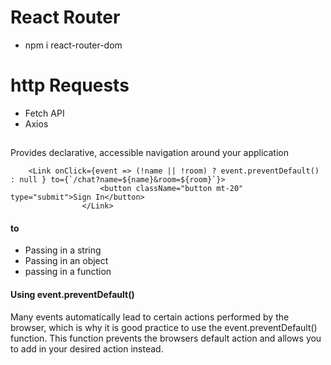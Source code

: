 # React Router
- npm i react-router-dom

# http Requests
- Fetch API
- Axios

## <Link>
Provides declarative, accessible navigation around your application
```
    <Link onClick={event => (!name || !room) ? event.preventDefault() : null } to={`/chat?name=${name}&room=${room}`}>
                    <button className="button mt-20" type="submit">Sign In</button>
                </Link>
```

#### to
- Passing in a string
- Passing in an object
- passing in a function

#### Using event.preventDefault()
Many events automatically lead to certain actions performed by the browser, which is why it is good practice to use the event.preventDefault() function. This function prevents the browsers default action and allows you to add in your desired action instead.